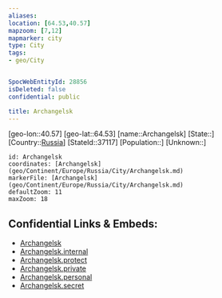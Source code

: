 ```yaml
---
aliases: 
location: [64.53,40.57]
mapzoom: [7,12] 
mapmarker: city 
type: City
tags:
- geo/City


SpocWebEntityId: 28856
isDeleted: false
confidential: public

title: Archangelsk
---
```

[geo-lon::40.57]
[geo-lat::64.53]
[name::Archangelsk]
[State::]
[Country::[Russia](geo/Continent/Europe/Russia.md)]
[StateId::37117]
[Population::]
[Unknown::]


```leaflet
id: Archangelsk
coordinates: [Archangelsk](geo/Continent/Europe/Russia/City/Archangelsk.md)
markerFile: [Archangelsk](geo/Continent/Europe/Russia/City/Archangelsk.md)
defaultZoom: 11 
maxZoom: 18
```


## Confidential Links & Embeds: 
- [Archangelsk](../../../../../../_public/geo/Continent/Europe/Russia/City/Archangelsk.md) 
- [Archangelsk.internal](../../../../../../_internal/geo/Continent/Europe/Russia/City/Archangelsk.internal.md) 
- [Archangelsk.protect](../../../../../../_protect/geo/Continent/Europe/Russia/City/Archangelsk.protect.md) 
- [Archangelsk.private](../../../../../../_private/geo/Continent/Europe/Russia/City/Archangelsk.private.md) 
- [Archangelsk.personal](../../../../../../_personal/geo/Continent/Europe/Russia/City/Archangelsk.personal.md) 
- [Archangelsk.secret](../../../../../../_secret/geo/Continent/Europe/Russia/City/Archangelsk.secret.md) 

